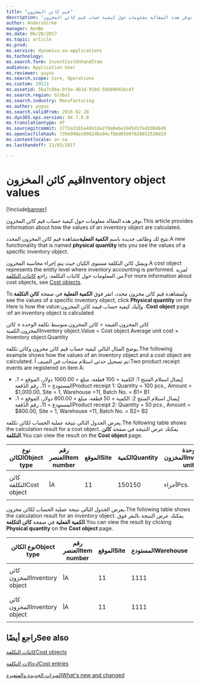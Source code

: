 ```yaml
---
title: "قيم كائن المخزون"
description: "توفر هذه المقالة معلومات حول كيفية حساب قيم كائن المخزون."
author: AndersGirke
manager: AnnBe
ms.date: 06/20/2017
ms.topic: article
ms.prod: 
ms.service: dynamics-ax-applications
ms.technology: 
ms.search.form: InventCostOnhandItem
audience: Application User
ms.reviewer: yuyus
ms.search.scope: Core, Operations
ms.custom: 19111
ms.assetid: 56a7c8ba-bf4a-4b1d-918d-56bb96926c4f
ms.search.region: Global
ms.search.industry: Manufacturing
ms.author: yuyus
ms.search.validFrom: 2016-02-28
ms.dyn365.ops.version: AX 7.0.0
ms.translationtype: HT
ms.sourcegitcommit: 2771a31b5a4d418a27de0ebe1945d1fed2d8d6d6
ms.openlocfilehash: 739e998ec0962dba94cfb6d05b9f620852530d29
ms.contentlocale: ar-sa
ms.lasthandoff: 11/03/2017

---
```


# <a name="inventory-object-values"></a><span data-ttu-id="4cc41-103">قيم كائن المخزون</span><span class="sxs-lookup"><span data-stu-id="4cc41-103">Inventory object values</span></span>

[!include[banner](../includes/banner.md)]


<span data-ttu-id="4cc41-104">توفر هذه المقالة معلومات حول كيفية حساب قيم كائن المخزون.</span><span class="sxs-lookup"><span data-stu-id="4cc41-104">This article provides information about how the values of an inventory object are calculated.</span></span> 

<span data-ttu-id="4cc41-105">تتيح لك وظائف جديدة باسم **الكمية الفعلية**مشاهدة قيم كائن المخزون المحدد.</span><span class="sxs-lookup"><span data-stu-id="4cc41-105">A new functionality that is named **physical quantity** lets you see the values of a specific inventory object.</span></span> 

<span data-ttu-id="4cc41-106">ويمثل كائن التكلفة مستوى الكيان حيث يتم إجراء محاسبة المخزون.</span><span class="sxs-lookup"><span data-stu-id="4cc41-106">A cost object represents the entity level where inventory accounting is performed.</span></span> <span data-ttu-id="4cc41-107">لمزيد من المعلومات حول كائنات التكلفة، راجع [كائنات التكلفة](cost-object.md).</span><span class="sxs-lookup"><span data-stu-id="4cc41-107">For more information about cost objects, see [Cost objects](cost-object.md).</span></span> 

<span data-ttu-id="4cc41-108">‏‫ولمشاهدة قيم كائن مخزون محدد، انقر فوق **الكمية الفعلية** في صفحة **كائن التكلفة**.</span><span class="sxs-lookup"><span data-stu-id="4cc41-108">To see the values of a specific inventory object, click **Physical quantity** on the **Cost object** page.</span></span> <span data-ttu-id="4cc41-109">وإليك كيفية حساب قيمة كائن المخزون:</span><span class="sxs-lookup"><span data-stu-id="4cc41-109">Here is how the value of an inventory object is calculated:</span></span> 

<span data-ttu-id="4cc41-110">كائن المخزون.القيمة = كائن المخزون.متوسط تكلفة الوحدة × كائن المخزون.الكمية</span><span class="sxs-lookup"><span data-stu-id="4cc41-110">Inventory object.Value = Cost object.Average unit cost × Inventory object.Quantity</span></span> 

<span data-ttu-id="4cc41-111">يوضح المثال التالي كيفية حساب قيم كائن مخزون وكائن تكلفة.</span><span class="sxs-lookup"><span data-stu-id="4cc41-111">The following example shows how the values of an inventory object and a cost object are calculated.</span></span> <span data-ttu-id="4cc41-112">تم تسجيل حدثي استلام منتجات في الصنف أ:</span><span class="sxs-lookup"><span data-stu-id="4cc41-112">Two product receipt events are registered on item A:</span></span>

-   <span data-ttu-id="4cc41-113">إيصال استلام المنتج 1: الكمية = 100 قطعة، مبلغ = 1000.00 دولار، الموقع = 1، المستودع = 11، رقم الدُفعة</span><span class="sxs-lookup"><span data-stu-id="4cc41-113">Product receipt 1: Quantity = 100 pcs., Amount = $1,000.00, Site = 1, Warehouse =11, Batch No.</span></span> <span data-ttu-id="4cc41-114">= B1</span><span class="sxs-lookup"><span data-stu-id="4cc41-114">= B1</span></span>
-   <span data-ttu-id="4cc41-115">إيصال استلام المنتج 2: الكمية = 50 قطعة، مبلغ = 800.00 دولار، الموقع = 1، المستودع = 11، رقم الدُفعة</span><span class="sxs-lookup"><span data-stu-id="4cc41-115">Product receipt 2: Quantity = 50 pcs., Amount = $800.00, Site = 1, Warehouse =11, Batch No.</span></span> <span data-ttu-id="4cc41-116">= B2</span><span class="sxs-lookup"><span data-stu-id="4cc41-116">= B2</span></span>

<span data-ttu-id="4cc41-117">يعرض الجدول التالي نتيجة عملية الحساب لكائن تكلفة.</span><span class="sxs-lookup"><span data-stu-id="4cc41-117">The following table shows the calculation result for a cost object.</span></span> <span data-ttu-id="4cc41-118">يمكنك عرض النتيجة في صفحة **كائن التكلفة**.</span><span class="sxs-lookup"><span data-stu-id="4cc41-118">You can view the result on the **Cost object** page.</span></span>

<table style="width:100%;">
<colgroup>
<col width="14%" />
<col width="14%" />
<col width="14%" />
<col width="14%" />
<col width="14%" />
<col width="14%" />
<col width="14%" />
</colgroup>
<thead>
<tr class="header">
<th><span data-ttu-id="4cc41-119">نوع الكائن</span><span class="sxs-lookup"><span data-stu-id="4cc41-119">Object type</span></span></th>
<th><span data-ttu-id="4cc41-120">رقم العنصر</span><span class="sxs-lookup"><span data-stu-id="4cc41-120">Item number</span></span></th>
<th><span data-ttu-id="4cc41-121">الموقع</span><span class="sxs-lookup"><span data-stu-id="4cc41-121">Site</span></span></th>
<th><span data-ttu-id="4cc41-122">الكمية</span><span class="sxs-lookup"><span data-stu-id="4cc41-122">Quantity</span></span></th>
<th><span data-ttu-id="4cc41-123">وحدة المخزون</span><span class="sxs-lookup"><span data-stu-id="4cc41-123">Inventory unit</span></span></th>
<th><span data-ttu-id="4cc41-124">القيمة</span><span class="sxs-lookup"><span data-stu-id="4cc41-124">Value</span></span></th>
<th><span data-ttu-id="4cc41-125">متوسط تكلفة الوحدة</span><span class="sxs-lookup"><span data-stu-id="4cc41-125">Average unit cost</span></span></th>
</tr>
</thead>
<tbody>
<tr class="odd">
<td><span data-ttu-id="4cc41-126">كائن التكلفة</span><span class="sxs-lookup"><span data-stu-id="4cc41-126">Cost object</span></span></td>
<td><span data-ttu-id="4cc41-127">أ</span><span class="sxs-lookup"><span data-stu-id="4cc41-127">A</span></span></td>
<td><span data-ttu-id="4cc41-128">1</span><span class="sxs-lookup"><span data-stu-id="4cc41-128">1</span></span></td>
<td><span data-ttu-id="4cc41-129">150</span><span class="sxs-lookup"><span data-stu-id="4cc41-129">150</span></span></td>
<td><span data-ttu-id="4cc41-130">أجزاء</span><span class="sxs-lookup"><span data-stu-id="4cc41-130">Pcs.</span></span></td>
<td><p><span data-ttu-id="4cc41-131">1800.00 دولار</span><span class="sxs-lookup"><span data-stu-id="4cc41-131">$1800.00</span></span></p></td>
<td><p><span data-ttu-id="4cc41-132">12.00 دولارًا</span><span class="sxs-lookup"><span data-stu-id="4cc41-132">$12.00</span></span></p></td>
</tr>
</tbody>
</table>

<span data-ttu-id="4cc41-133">يعرض الجدول التالي نتيجة عملية الحساب لكائن مخزون.</span><span class="sxs-lookup"><span data-stu-id="4cc41-133">The following table shows the calculation result for an inventory object.</span></span> <span data-ttu-id="4cc41-134">يمكنك عرض النتيجة بالنقر فوق **الكمية الفعلية** في صفحة **كائن التكلفة**.</span><span class="sxs-lookup"><span data-stu-id="4cc41-134">You can view the result by clicking **Physical quantity** on the **Cost object** page.</span></span>

<table style="width:100%;">
<colgroup>
<col width="11%" />
<col width="11%" />
<col width="11%" />
<col width="11%" />
<col width="11%" />
<col width="11%" />
<col width="11%" />
<col width="11%" />
<col width="11%" />
</colgroup>
<thead>
<tr class="header">
<th><span data-ttu-id="4cc41-135">نوع الكائن</span><span class="sxs-lookup"><span data-stu-id="4cc41-135">Object type</span></span></th>
<th><span data-ttu-id="4cc41-136">رقم العنصر</span><span class="sxs-lookup"><span data-stu-id="4cc41-136">Item number</span></span></th>
<th><span data-ttu-id="4cc41-137">الموقع</span><span class="sxs-lookup"><span data-stu-id="4cc41-137">Site</span></span></th>
<th><span data-ttu-id="4cc41-138">المستودع</span><span class="sxs-lookup"><span data-stu-id="4cc41-138">Warehouse</span></span></th>
<th><span data-ttu-id="4cc41-139">رقم الدُفعة</span><span class="sxs-lookup"><span data-stu-id="4cc41-139">Batch No.</span></span></th>
<th><span data-ttu-id="4cc41-140">الكمية</span><span class="sxs-lookup"><span data-stu-id="4cc41-140">Quantity</span></span></th>
<th><span data-ttu-id="4cc41-141">وحدة المخزون</span><span class="sxs-lookup"><span data-stu-id="4cc41-141">Inventory unit</span></span></th>
<th><span data-ttu-id="4cc41-142">القيمة</span><span class="sxs-lookup"><span data-stu-id="4cc41-142">Value</span></span></th>
<th><span data-ttu-id="4cc41-143">متوسط تكلفة الوحدة</span><span class="sxs-lookup"><span data-stu-id="4cc41-143">Average unit cost</span></span></th>
</tr>
</thead>
<tbody>
<tr class="odd">
<td><span data-ttu-id="4cc41-144">كائن المخزون</span><span class="sxs-lookup"><span data-stu-id="4cc41-144">Inventory object</span></span></td>
<td><span data-ttu-id="4cc41-145">أ</span><span class="sxs-lookup"><span data-stu-id="4cc41-145">A</span></span></td>
<td><span data-ttu-id="4cc41-146">1</span><span class="sxs-lookup"><span data-stu-id="4cc41-146">1</span></span></td>
<td><span data-ttu-id="4cc41-147">11</span><span class="sxs-lookup"><span data-stu-id="4cc41-147">11</span></span></td>
<td><span data-ttu-id="4cc41-148">ب1</span><span class="sxs-lookup"><span data-stu-id="4cc41-148">B1</span></span></td>
<td><span data-ttu-id="4cc41-149">100</span><span class="sxs-lookup"><span data-stu-id="4cc41-149">100</span></span></td>
<td><span data-ttu-id="4cc41-150">أجزاء</span><span class="sxs-lookup"><span data-stu-id="4cc41-150">Pcs.</span></span></td>
<td><p><span data-ttu-id="4cc41-151">1200.00 دولار</span><span class="sxs-lookup"><span data-stu-id="4cc41-151">$1200.00</span></span></p></td>
<td><p><span data-ttu-id="4cc41-152">12.00 دولارًا</span><span class="sxs-lookup"><span data-stu-id="4cc41-152">$12.00</span></span></p></td>
</tr>
<tr class="even">
<td><span data-ttu-id="4cc41-153">كائن المخزون</span><span class="sxs-lookup"><span data-stu-id="4cc41-153">Inventory object</span></span></td>
<td><span data-ttu-id="4cc41-154">أ</span><span class="sxs-lookup"><span data-stu-id="4cc41-154">A</span></span></td>
<td><span data-ttu-id="4cc41-155">1</span><span class="sxs-lookup"><span data-stu-id="4cc41-155">1</span></span></td>
<td><span data-ttu-id="4cc41-156">11</span><span class="sxs-lookup"><span data-stu-id="4cc41-156">11</span></span></td>
<td><span data-ttu-id="4cc41-157">ب2</span><span class="sxs-lookup"><span data-stu-id="4cc41-157">B2</span></span></td>
<td><span data-ttu-id="4cc41-158">50</span><span class="sxs-lookup"><span data-stu-id="4cc41-158">50</span></span></td>
<td><span data-ttu-id="4cc41-159">أجزاء</span><span class="sxs-lookup"><span data-stu-id="4cc41-159">Pcs.</span></span></td>
<td><p><span data-ttu-id="4cc41-160">600.00 دولار</span><span class="sxs-lookup"><span data-stu-id="4cc41-160">$600.00</span></span></p></td>
<td><p><span data-ttu-id="4cc41-161">12.00 دولارًا</span><span class="sxs-lookup"><span data-stu-id="4cc41-161">$12.00</span></span></p></td>
</tr>
</tbody>
</table>



<a name="see-also"></a><span data-ttu-id="4cc41-162">راجع أيضًا</span><span class="sxs-lookup"><span data-stu-id="4cc41-162">See also</span></span>
--------

[<span data-ttu-id="4cc41-163">كائنات التكلفة</span><span class="sxs-lookup"><span data-stu-id="4cc41-163">Cost objects</span></span>](cost-object.md)

[<span data-ttu-id="4cc41-164">إدخالات التكلفة</span><span class="sxs-lookup"><span data-stu-id="4cc41-164">Cost entries</span></span>](cost-entries.md)

[<span data-ttu-id="4cc41-165">الميزات الجديدة والمتغيرة</span><span class="sxs-lookup"><span data-stu-id="4cc41-165">What's new and changed</span></span>](../../fin-and-ops/get-started/whats-new-changed.md)




